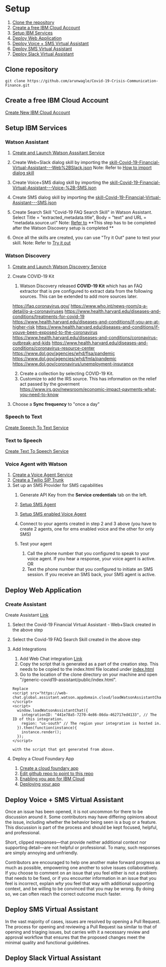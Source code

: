 # Setup

1. [Clone the repository](#clone-repo)
2. [Create a free IBM Cloud Account](#create-free-ibm-account)
3. [Setup IBM Services](#setup-ibm-services)
4. [Deploy Web Application](#deploy-web-application)
5. [Deploy Voice + SMS Virtual Assistant](#deploy-voice-sms-va)
6. [Deploy SMS Virtual Assistant](#deploy-sms-va)
7. [Deploy Slack Virtual Assistant](#deploy-slack-va)

## Clone repository
`
   git clone https://github.com/arunwagle/Covid-19-Crisis-Communication-Finance.git   
`

## Create a free IBM Cloud Account

[Create New IBM Cloud Account](https://cloud.ibm.com/registration)

## Setup IBM Services

### Watson Assistant

1. [Create and Launch Watson Asssitant Service](https://cloud.ibm.com/docs/assistant?topic=assistant-getting-started#getting-started-prerequisites)

2. Create Web+Slack dialog skill by importing the [skill-Covid-19-Financial-Virtual-Assistant---Web%2BSlack.json](/watson-assets/WatsonAssistant/skill-Covid-19-Financial-Virtual-Assistant---Web%2BSlack.json)
Note: Refer to [How to import dialog skill](https://cloud.ibm.com/docs/assistant?topic=assistant-skill-dialog-add)

3. Create Voice+SMS dialog skill by importing the [skill-Covid-19-Financial-Virtual-Assistant---Voice-%2B-SMS.json](/watson-assets/WatsonAssistant/skill-Covid-19-Financial-Virtual-Assistant---Voice-%2B-SMS.json)

4. Create SMS dialog skill by importing the [skill-Covid-19-Financial-Virtual-Assistant---SMS.json](/watson-assets/WatsonAssistant/skill-Covid-19-Financial-Virtual-Assistant---SMS.json)

5. Create Search Skill "Covid-19 FAQ Search Skill" in Watson Assistant. Select Title = "extracted_metadata.title", Body = "text" and URL = "metadata.source.url" 
Note: [Refer to](https://cloud.ibm.com/docs/assistant?topic=assistant-skill-search-add)
**This step has to be completed after the Watson Discovery setup is completed **

6. Once all the skills are created, you can use "Try it Out" pane to test your skill.
Note: Refer to [Try it out](https://cloud.ibm.com/docs/assistant?topic=assistant-tutorial#tutorial-test-menu-options-intent)

### Watson Discovery

1. [Create and Launch Watson Discovery Service](https://cloud.ibm.com/docs/discovery?topic=discovery-getting-started)

2. Create COVID-19 Kit
   1. Watson Discovery released **COVID-19 Kit** which has an FAQ extractor that is pre configured to extract data from the following sources. This can be extended to add more sources later.
   
   https://faq.coronavirus.gov/
   https://www.who.int/news-room/q-a-detail/q-a-coronaviruses
   https://www.health.harvard.edu/diseases-and-conditions/treatments-for-covid-19
   https://www.health.harvard.edu/diseases-and-conditions/if-you-are-at-higher-risk
   https://www.health.harvard.edu/diseases-and-conditions/if-youve-been-exposed-to-the-coronavirus
   https://www.health.harvard.edu/diseases-and-conditions/coronavirus-outbreak-and-kids
   https://www.health.harvard.edu/diseases-and-conditions/coronavirus-resource-center
   https://www.dol.gov/agencies/whd/flsa/pandemic
   https://www.dol.gov/agencies/whd/fmla/pandemic
   https://www.dol.gov/coronavirus/unemployment-insurance
    
   
   2. Create a collection by selecting COVID-19 Kit. 
   3. Customize to add the IRS source. This has information on the relief act passed by the goverment
   https://www.irs.gov/newsroom/economic-impact-payments-what-you-need-to-know
   
3. Choose a **Sync frequency** to "once a day"

   
### Speech to Text
[Create Speech To Text Service](https://cloud.ibm.com/docs/services/speech-to-text?topic=speech-to-text-gettingStarted#getting-started-tutorial)

### Text to Speech
[Create Text To Speech Service](https://cloud.ibm.com/docs/services/text-to-speech?topic=text-to-speech-gettingStarted#getting-started-tutorial)

### Voice Agent with Watson
1. [Create a Voice Agent Service](https://cloud.ibm.com/docs/services/voice-agent?topic=voice-agent-getting-started#step1)
2. [Create a Twilio SIP Trunk](https://cloud.ibm.com/docs/services/voice-agent?topic=voice-agent-connect#twilio-setup)
3. Set up an SMS Provider for SMS capabilities
   1. Generate API Key from the **Service credentials** tab on the left.
   2. [Setup SMS Agent](https://cloud.ibm.com/docs/services/voice-agent?topic=voice-agent-sms_config_instance)
   3. [Setup SMS enabled Voice Agent](https://cloud.ibm.com/docs/services/voice-agent?topic=voice-agent-sms_voice_config_instance)
   4. Connect to your agents created in step 2 and 3 above (you have to create 2 agents, one for ems enabled voice and the other for only SMS)
      
   5. Test your agent
      1. Call the phone number that you configured to speak to your voice agent. If you hear a response, your voice agent is active. OR
      2. Text the phone number that you configured to initiate an SMS session. If you receive an SMS back, your SMS agent is active.


## Deploy Web Application

### Create Assistant 

Create Assistant [Link](https://cloud.ibm.com/docs/assistant?topic=assistant-assistant-add)
1. Select the Covid-19 Financial Virtual Assistant - Web+Slack created in the above step
2. Select the Covid-19 FAQ Search Skill created in the above step
3. Add Integrations
   1. Add Web Chat integration [Link](https://cloud.ibm.com/docs/assistant?topic=assistant-deploy-web-chat)   
   2. Copy the script that is generated as a part of the creation step. This needs to be copied to the index.html file located under [index.html](/generic-covid19-assistant/public/index.html)
   3. Go to the location of the clone directory on your machine and open "/generic-covid19-assistant/public/index.html". 
   
   ```
   Replace 
   <script src="https://web-chat.global.assistant.watson.appdomain.cloud/loadWatsonAssistantChat.js"></script>
   <script>
     window.loadWatsonAssistantChat({
       integrationID: "441e78a5-7270-4e86-86da-462717ed4133", // The ID of this integration.
       region: "us-south" // The region your integration is hosted in.
     }).then(function(instance){
       instance.render();
     });
   </script>

   with the script that got generated from above.
   ```
4. Deploy a Cloud Foundary App
   1. [Create a cloud foundary app](https://cloud.ibm.com/docs/apps?topic=creating-apps-tutorial-byoc#create-byoc)
   2. [Edit github repo to point to this repo](https://cloud.ibm.com/docs/apps?topic=creating-apps-tutorial-byoc#repo-byoc-edit)
   3. [Enabling you app for IBM Cloud](https://cloud.ibm.com/docs/apps?topic=creating-apps-tutorial-byoc#enable-byoc-cli)
   4. [Deploying your app](https://cloud.ibm.com/docs/apps?topic=creating-apps-tutorial-byoc#toolchain-byoc)


## Deploy Voice + SMS Virtual Assistant

Once an issue has been opened, it is not uncommon for there to be discussion
around it. Some contributors may have differing opinions about the issue,
including whether the behavior being seen is a bug or a feature. This discussion
is part of the process and should be kept focused, helpful, and professional.

Short, clipped responses—that provide neither additional context nor supporting
detail—are not helpful or professional. To many, such responses are simply
annoying and unfriendly.

Contributors are encouraged to help one another make forward progress as much
as possible, empowering one another to solve issues collaboratively. If you
choose to comment on an issue that you feel either is not a problem that needs
to be fixed, or if you encounter information in an issue that you feel is
incorrect, explain *why* you feel that way with additional supporting context,
and be willing to be convinced that you may be wrong. By doing so, we can often
reach the correct outcome much faster.

## Deploy SMS Virtual Assistant

In the vast majority of cases, issues are resolved by opening a Pull Request.
The process for opening and reviewing a Pull Request isa similar to that of
opening and triaging issues, but carries with it a necessary review and approval
workflow that ensures that the proposed changes meet the minimal quality and
functional guidelines.

## Deploy Slack Virtual Assistant
